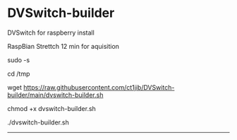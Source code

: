 # DVSwitch-builder

DVSwitch for raspberry install

RaspBian Strettch 12 min for aquisition

sudo -s

cd /tmp

wget https://raw.githubusercontent.com/ct1jib/DVSwitch-builder/main/dvswitch-builder.sh

chmod +x dvswitch-builder.sh

./dvswitch-builder.sh

*******************
